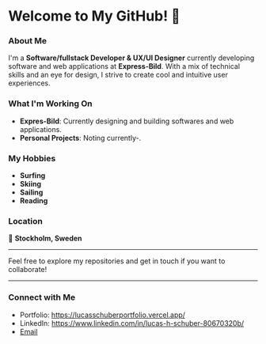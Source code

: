 # Welcome to My GitHub! 👋

### About Me

I'm a **Software/fullstack Developer & UX/UI Designer** currently developing software and web applications at **Express-Bild**. With a mix of technical skills and an eye for design, I strive to create cool and intuitive user experiences.

### What I'm Working On

- **Expres-Bild**: Currently designing and building softwares and web applications.
- **Personal Projects**: Noting currently-.

### My Hobbies

- **Surfing**
- **Skiing**
- **Sailing**
- **Reading** 

### Location

📍 **Stockholm, Sweden**

---

Feel free to explore my repositories and get in touch if you want to collaborate!

---

### Connect with Me

- Portfolio: https://lucasschuberportfolio.vercel.app/
- LinkedIn: https://www.linkedin.com/in/lucas-h-schuber-80670320b/
- [Email](mailto:lucas.hammarstrand@hotmail.com)






